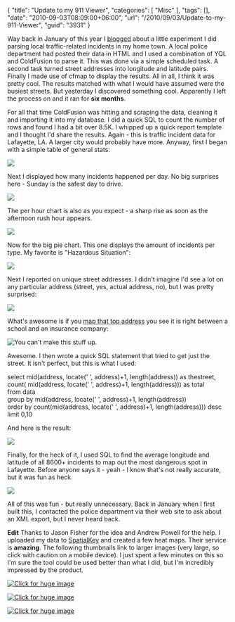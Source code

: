 {
	"title": "Update to my 911 Viewer",
	"categories": [
		"Misc"
	],
	"tags": [],
	"date": "2010-09-03T08:09:00+06:00",
	"url": "/2010/09/03/Update-to-my-911-Viewer",
	"guid": "3931"
}

Way back in January of this year I <a href="http://www.raymondcamden.com/2010/01/19/Proof-of-Concept-911-Viewer">blogged</a> about a little experiment I did parsing local traffic-related incidents in my home town. A local police department had posted their data in HTML and I used a combination of YQL and ColdFusion to parse it. This was done via a simple scheduled task. A second task turned street addresses into longitude and latitude pairs. Finally I made use of cfmap to display the results. All in all, I think it was pretty cool. The results matched with what I would have assumed were the busiest streets. But yesterday I discovered something cool. Apparently I left the process on and it ran for <b>six months</b>.
<!--more-->
For all that time ColdFusion was hitting and scraping the data, cleaning it and importing it into my database. I did a quick SQL to count the number of rows and found I had a bit over 8.5K. I whipped up a quick report template and I thought I'd share the results. Again - this is traffic incident data for Lafayette, LA. A larger city would probably have more. Anyway, first I began with a simple table of general stats:

<img src="https://static.raymondcamden.com/images/cfjedi/Screen shot 2010-09-03 at 7.00.48 AM.png" />

Next I displayed how many incidents happened per day. No big surprises here - Sunday is the safest day to drive.

<img src="https://static.raymondcamden.com/images/cfjedi/Screen shot 2010-09-03 at 7.01.41 AM.png" />

The per hour chart is also as you expect - a sharp rise as soon as the afternoon rush hour appears. 

<img src="https://static.raymondcamden.com/images/cfjedi/Screen shot 2010-09-03 at 7.02.40 AM.png" />

Now for the big pie chart. This one displays the amount of incidents per type. My favorite is "Hazardous Situation":

<img src="https://static.raymondcamden.com/images/cfjedi/Screen shot 2010-09-03 at 7.04.16 AM.png" />

Next I reported on unique street addresses. I didn't imagine I'd see a lot on any particular address (street, yes, actual address, no), but I was pretty surprised:

<img src="https://static.raymondcamden.com/images/cfjedi/Screen shot 2010-09-03 at 7.05.34 AM.png" />

What's awesome is if you <a href="http://maps.google.com/maps?f=q&source=s_q&hl=en&q=&vps=1&jsv=271c&sll=37.0625,-95.677068&sspn=42.089199,93.076172&ie=UTF8&geocode=Ff1UzQEdE8CC-g&split=0">map that top address</a> you see it is right between a school and an insurance company:

<img src="https://static.raymondcamden.com/images/cfjedi/Screen shot 2010-09-03 at 7.06.59 AM.png" title="You can't make this stuff up." />

Awesome. I then wrote a quick SQL statement that tried to get just the street. It isn't perfect, but this is what I used: 


select mid(address, locate(' ', address)+1, length(address)) as thestreet, count( mid(address, locate(' ', address)+1, length(address))) as total<br/>
from data<br/>
group by  mid(address, locate(' ', address)+1, length(address))<br/>
order by  count(mid(address, locate(' ', address)+1, length(address))) desc<br/>
limit 0,10

And here is the result:

<img src="https://static.raymondcamden.com/images/cfjedi/Screen shot 2010-09-03 at 7.08.37 AM.png" />

Finally, for the heck of it, I used SQL to find the average longitude and latitude of all 8600+ incidents to map out the most dangerous spot in Lafayette. Before anyone says it - yeah - I know that's not really accurate, but it was fun as heck. 

<img src="https://static.raymondcamden.com/images/cfjedi/Screen shot 2010-09-03 at 7.10.17 AM.png" />

All of this was fun - but really unnecessary. Back in January when I first built this, I contacted the police department via their web site to ask about an XML export, but I never heard back.

<b>Edit</b> Thanks to Jason Fisher for the idea and Andrew Powell for the help. I uploaded my data to <a href="http://www.spatialkey.com">SpatialKey</a> and created a few heat maps. Their service is <b>amazing</b>. The following thumbnails link to larger images (very large, so click with caution on a mobile device). I just spent a few minutes on this so I'm sure the tool could be used better than what I did, but I'm incredibly impressed by the product.

<a href="http://www.coldfusionjedi.com/images/sk/getimage1.png"><img src="https://static.raymondcamden.com/images/cfjedi/sk/getimage1_thumb.png" title="Click for huge image"></a>

<a href="http://www.coldfusionjedi.com/images/sk/getimage2.png"><img src="https://static.raymondcamden.com/images/cfjedi/sk/getimage2_thumb.png" title="Click for huge image"></a>

<a href="http://www.coldfusionjedi.com/images/sk/getimage3.png"><img src="https://static.raymondcamden.com/images/cfjedi/sk/getimage3_thumb.png" title="Click for huge image"></a>
